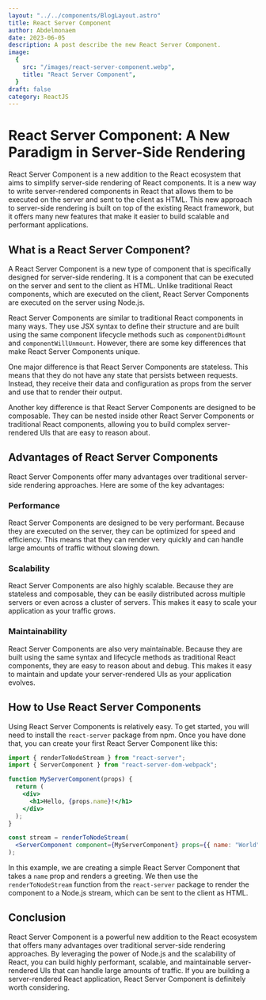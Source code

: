 ```yaml
---
layout: "../../components/BlogLayout.astro"
title: React Server Component
author: Abdelmonaem
date: 2023-06-05
description: A post describe the new React Server Component.
image:
  {
    src: "/images/react-server-component.webp",
    title: "React Server Component",
  }
draft: false
category: ReactJS
---
```


# React Server Component: A New Paradigm in Server-Side Rendering

React Server Component is a new addition to the React ecosystem that aims to simplify server-side rendering of React components. It is a new way to write server-rendered components in React that allows them to be executed on the server and sent to the client as HTML. This new approach to server-side rendering is built on top of the existing React framework, but it offers many new features that make it easier to build scalable and performant applications.

## What is a React Server Component?

A React Server Component is a new type of component that is specifically designed for server-side rendering. It is a component that can be executed on the server and sent to the client as HTML. Unlike traditional React components, which are executed on the client, React Server Components are executed on the server using Node.js.

React Server Components are similar to traditional React components in many ways. They use JSX syntax to define their structure and are built using the same component lifecycle methods such as `componentDidMount` and `componentWillUnmount`. However, there are some key differences that make React Server Components unique.

One major difference is that React Server Components are stateless. This means that they do not have any state that persists between requests. Instead, they receive their data and configuration as props from the server and use that to render their output.

Another key difference is that React Server Components are designed to be composable. They can be nested inside other React Server Components or traditional React components, allowing you to build complex server-rendered UIs that are easy to reason about.

## Advantages of React Server Components

React Server Components offer many advantages over traditional server-side rendering approaches. Here are some of the key advantages:

### Performance

React Server Components are designed to be very performant. Because they are executed on the server, they can be optimized for speed and efficiency. This means that they can render very quickly and can handle large amounts of traffic without slowing down.

### Scalability

React Server Components are also highly scalable. Because they are stateless and composable, they can be easily distributed across multiple servers or even across a cluster of servers. This makes it easy to scale your application as your traffic grows.

### Maintainability

React Server Components are also very maintainable. Because they are built using the same syntax and lifecycle methods as traditional React components, they are easy to reason about and debug. This makes it easy to maintain and update your server-rendered UIs as your application evolves.

## How to Use React Server Components

Using React Server Components is relatively easy. To get started, you will need to install the `react-server` package from npm. Once you have done that, you can create your first React Server Component like this:

```jsx
import { renderToNodeStream } from "react-server";
import { ServerComponent } from "react-server-dom-webpack";

function MyServerComponent(props) {
  return (
    <div>
      <h1>Hello, {props.name}!</h1>
    </div>
  );
}

const stream = renderToNodeStream(
  <ServerComponent component={MyServerComponent} props={{ name: "World" }} />
);
```

In this example, we are creating a simple React Server Component that takes a `name` prop and renders a greeting. We then use the `renderToNodeStream` function from the `react-server` package to render the component to a Node.js stream, which can be sent to the client as HTML.

## Conclusion

React Server Component is a powerful new addition to the React ecosystem that offers many advantages over traditional server-side rendering approaches. By leveraging the power of Node.js and the scalability of React, you can build highly performant, scalable, and maintainable server-rendered UIs that can handle large amounts of traffic. If you are building a server-rendered React application, React Server Component is definitely worth considering.
